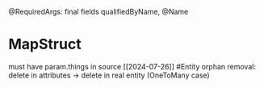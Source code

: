 @RequiredArgs: final fields
qualifiedByName, @Name

# MapStruct
must have param.things in source
[[2024-07-26]]
#Entity
orphan removal: delete in attributes -> delete in real entity (OneToMany case)
